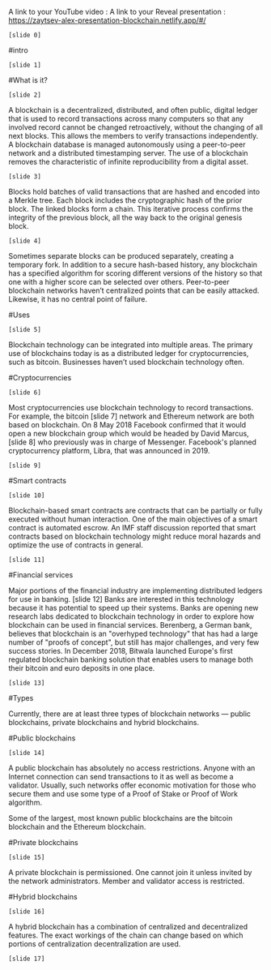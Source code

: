 A link to your YouTube video : 
A link to your Reveal presentation : https://zaytsev-alex-presentation-blockchain.netlify.app/#/

    [slide 0]
    
#intro

    [slide 1]
    
#What is it?

    [slide 2]
    
A blockchain is a decentralized, distributed, and often public, digital ledger that is used to record transactions across many computers so that any involved record cannot be changed retroactively, without the changing of all next blocks. This allows the members to verify transactions independently. A blockchain database is managed autonomously using a peer-to-peer network and a distributed timestamping server. The use of a blockchain removes the characteristic of infinite reproducibility from a digital asset. 

    [slide 3]
    
Blocks hold batches of valid transactions that are hashed and encoded into a Merkle tree. Each block includes the cryptographic hash of the prior block. The linked blocks form a chain. This iterative process confirms the integrity of the previous block, all the way back to the original genesis block. 

    [slide 4]
    
Sometimes separate blocks can be produced separately, creating a temporary fork. In addition to a secure hash-based history, any blockchain has a specified algorithm for scoring different versions of the history so that one with a higher score can be selected over others.
Peer-to-peer blockchain networks haven’t centralized points that can be easily attacked. Likewise, it has no central point of failure.

#Uses

    [slide 5]
    
Blockchain technology can be integrated into multiple areas. The primary use of blockchains today is as a distributed ledger for cryptocurrencies, such as bitcoin. Businesses haven’t used blockchain technology often.

#Cryptocurrencies

    [slide 6]
    
Most cryptocurrencies use blockchain technology to record transactions. For example, the bitcoin
    [slide 7]
network and Ethereum network are both based on blockchain. On 8 May 2018 Facebook confirmed that it would open a new blockchain group which would be headed by David Marcus,
    [slide 8]
who previously was in charge of Messenger. Facebook's planned cryptocurrency platform, Libra, that was announced in 2019. 

    [slide 9]
    
#Smart contracts

    [slide 10]
    
Blockchain-based smart contracts are contracts that can be partially or fully executed without human interaction. One of the main objectives of a smart contract is automated escrow. An IMF staff discussion reported that smart contracts based on blockchain technology might reduce moral hazards and optimize the use of contracts in general.

    [slide 11]
    
#Financial services

Major portions of the financial industry are implementing distributed ledgers for use in banking.
    [slide 12]
Banks are interested in this technology because it has potential to speed up their systems.
Banks are opening new research labs dedicated to blockchain technology in order to explore how blockchain can be used in financial services.
Berenberg, a German bank, believes that blockchain is an "overhyped technology" that has had a large number of "proofs of concept", but still has major challenges, and very few success stories.
In December 2018, Bitwala launched Europe's first regulated blockchain banking solution that enables users to manage both their bitcoin and euro deposits in one place.

    [slide 13]
    
#Types

Currently, there are at least three types of blockchain networks — public blockchains, private blockchains and hybrid blockchains.

#Public blockchains

    [slide 14]

A public blockchain has absolutely no access restrictions. Anyone with an Internet connection can send transactions to it as well as become a validator. Usually, such networks offer economic motivation for those who secure them and use some type of a Proof of Stake or Proof of Work algorithm.

Some of the largest, most known public blockchains are the bitcoin blockchain and the Ethereum blockchain.

#Private blockchains

    [slide 15]
    
A private blockchain is permissioned. One cannot join it unless invited by the network administrators. Member and validator access is restricted.

#Hybrid blockchains

    [slide 16]
    
A hybrid blockchain has a combination of centralized and decentralized features. The exact workings of the chain can change based on which portions of centralization decentralization are used.

    [slide 17]
